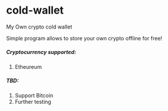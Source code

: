 # cold-wallet
My Own crypto cold wallet

Simple program allows to store your own crypto offline for free!

##### Cryptocurrency supported:
1. Etheureum

##### TBD:
1. Support Bitcoin
2. Further testing
